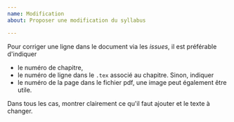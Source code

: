 ```yaml
---
name: Modification
about: Proposer une modification du syllabus

---
```


Pour corriger une ligne dans le document via les *issues*, il est préférable d'indiquer 
* le numéro de chapitre, 
* le numéro de ligne dans le `.tex` associé au chapitre.
Sinon, indiquer
* le numéro de la page dans le fichier pdf, une image peut également être utile.

Dans tous les cas, montrer clairement ce qu'il faut ajouter et le texte à changer.
